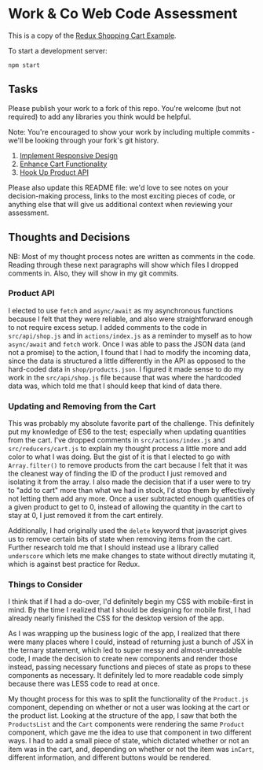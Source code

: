 # Work & Co Web Code Assessment

This is a copy of the [Redux Shopping Cart Example](https://github.com/reactjs/redux/tree/master/examples/shopping-cart).

To start a development server:

```
npm start
```

## Tasks

Please publish your work to a fork of this repo. You're welcome (but not required) to add any libraries you think would be helpful.

Note: You're encouraged to show your work by including multiple commits - we'll be looking through your fork's git history.

1. [Implement Responsive Design](/tasks/01-responsive-design.md)
2. [Enhance Cart Functionality](/tasks/02-cart-enhancements.md)
3. [Hook Up Product API](/tasks/03-product-api.md)

Please also update this README file: we'd love to see notes on your decision-making process, links to the most exciting pieces of code, or anything else that will give us additional context when reviewing your assessment.

## Thoughts and Decisions

NB: Most of my thought process notes are written as comments in the code. Reading through these next paragraphs will show which files I dropped comments in. Also, they will show in my git commits.

### Product API
I elected to use `fetch` and `async/await` as my asynchronous functions because I felt that they were reliable, and also were straightforward enough to not require excess setup. I added comments to the code in `src/api/shop.js` and in `actions/index.js` as a reminder to myself as to how `async/await` and `fetch` work. Once I was able to pass the JSON data (and not a promise) to the action, I found that I had to modify the incoming data, since the data is structured a little differently in the API as opposed to the hard-coded data in `shop/products.json`. I figured it made sense to do my work in the `src/api/shop.js` file because that was where the hardcoded data was, which told me that I should keep that kind of data there.

### Updating and Removing from the Cart
This was probably my absolute favorite part of the challenge. This definitely put my knowledge of ES6 to the test; especially when updating quantities from the cart. I've dropped comments in `src/actions/index.js` and `src/reducers/cart.js` to explain my thought process a little more and add color to what I was doing. But the gist of it is that I elected to go with `Array.filter()` to remove products from the cart because I felt that it was the cleanest way of finding the ID of the product I just removed and isolating it from the array. I also made the decision that if a user were to try to "add to cart" more than what we had in stock, I'd stop them by effectively not letting them add any more. Once a user subtracted enough quantities of a given product to get to 0, instead of allowing the quantity in the cart to stay at 0, I just removed it from the cart entirely.

Additionally, I had originally used the `delete` keyword that javascript gives us to remove certain bits of state when removing items from the cart. Further research told me that I should instead use  a library called `underscore` which lets me make changes to state without directly mutating it, which is against best practice for Redux.


### Things to Consider

I think that if I had a do-over, I'd definitely begin my CSS with mobile-first in mind. By the time I realized that I should be designing for mobile first, I had already nearly finished the CSS for the desktop version of the app. 

As I was wrapping up the business logic of the app, I realized that there were many places where I could, instead of returning just a bunch of JSX in the ternary statement, which led to super messy and almost-unreadable code, I made the decision to create new components and render those instead, passing necessary functions and pieces of state as props to these components as necessary. It definitely led to more readable code simply because there was LESS code to read at once.


My thought process for this was to split the functionality of the `Product.js` component, depending on whether or not a user was looking at the cart or the product list. Looking at the structure of the app, I saw that both the `ProductsList` and the `Cart` components were rendering the same `Product` component, which gave me the idea to use that component in two different ways. I had to add a small piece of state, which dictated whether or not an item was in the cart, and, depending on whether or not the item was `inCart`, different information, and different buttons would be rendered.